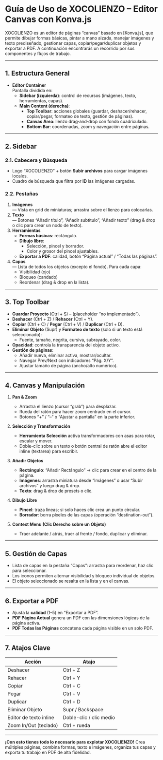 # Guía de Uso de XOCOLIENZO – Editor Canvas con Konva.js

XOCOLIENZO es un editor de páginas “canvas” basado en [Konva.js], que permite dibujar formas básicas, pintar a mano alzada, manejar imágenes y texto prediseñado, gestionar capas, copiar/pegar/duplicar objetos y exportar a PDF. A continuación encontrarás un recorrido por sus componentes y flujos de trabajo.

---

## 1. Estructura General

- **Editor Container**  
  Pantalla dividida en:
  - **Sidebar (izquierda)**: control de recursos (imágenes, texto, herramientas, capas).  
  - **Main Content (derecha)**:  
    - **Top Toolbar**: acciones globales (guardar, deshacer/rehacer, copiar/pegar, formateo de texto, gestión de páginas).  
    - **Canvas Area**: lienzo drag‐and‐drop con fondo cuadriculado.  
    - **Bottom Bar**: coordenadas, zoom y navegación entre páginas.

---

## 2. Sidebar

### 2.1. Cabecera y Búsqueda
- Logo “XOCOLIENZO” + botón **Subir archivos** para cargar imágenes locales.
- Cuadro de búsqueda que filtra por **ID** las imágenes cargadas.

### 2.2. Pestañas
1. **Imágenes**  
   — Vista en grid de miniaturas; arrastra sobre el lienzo para colocarlas.
2. **Texto**  
   — Botones “Añadir título”, “Añadir subtítulo”, “Añadir texto” (drag & drop o clic para crear un nodo de texto).
3. **Herramientas**  
   - **Formas básicas**: rectángulo.  
   - **Dibujo libre**:  
     - Selección, pincel y borrador.  
     - Color y grosor del pincel ajustables.  
   - **Exportar a PDF**: calidad, botón “Página actual” / “Todas las páginas”.
4. **Capas**  
   — Lista de todos los objetos (excepto el fondo). Para cada capa:  
   - Visibilidad (ojo)  
   - Bloqueo (candado)  
   - Reordenar (drag & drop en la lista).

---

## 3. Top Toolbar

- **Guardar Proyecto** (Ctrl + S) – (placeholder “no implementado”).  
- **Deshacer** (Ctrl + Z) / **Rehacer** (Ctrl + Y).  
- **Copiar** (Ctrl + C) / **Pegar** (Ctrl + V) / **Duplicar** (Ctrl + D).  
- **Eliminar Objeto** (Supr) y **Formateo de texto** (solo si un texto está seleccionado):  
  - Fuente, tamaño, negrita, cursiva, subrayado, color.  
- **Opacidad**: controla la transparencia del objeto activo.  
- **Gestión de páginas**:  
  - Añadir nueva, eliminar activa, mostrar/ocultar.  
  - Navegar Prev/Next con indicadores “Pág. X/Y”.  
  - Ajustar tamaño de página (ancho/alto numérico).

---

## 4. Canvas y Manipulación

1. **Pan & Zoom**  
   - Arrastra el lienzo (cursor “grab”) para desplazar.  
   - Rueda del ratón para hacer zoom centrado en el cursor.  
   - Botones “+” / “–” o “Ajustar a pantalla” en la parte inferior.

2. **Selección y Transformación**  
   - **Herramienta Selección** activa transformadores con asas para rotar, escalar y mover.  
   - Doble-clic sobre un texto o botón central de ratón abre el editor inline (textarea) para escribir.

3. **Añadir Objetos**  
   - **Rectángulo**: “Añadir Rectángulo” → clic para crear en el centro de la página.  
   - **Imágenes**: arrastra miniatura desde “Imágenes” o usar “Subir archivos” y luego drag & drop.  
   - **Texto**: drag & drop de presets o clic.

4. **Dibujo Libre**  
   - **Pincel**: traza líneas; si solo haces clic crea un punto circular.  
   - **Borrador**: borra píxeles de las capas (operación “destination-out”).

5. **Context Menu (Clic Derecho sobre un Objeto)**  
   - Traer adelante / atrás, traer al frente / fondo, duplicar y eliminar.

---

## 5. Gestión de Capas

- Lista de capas en la pestaña “Capas”: arrastra para reordenar, haz clic para seleccionar.  
- Los iconos permiten alternar visibilidad y bloqueo individual de objetos.  
- El objeto seleccionado se resalta en la lista y en el canvas.

---

## 6. Exportar a PDF

- Ajusta la **calidad** (1–5) en “Exportar a PDF”.  
- **PDF Página Actual** genera un PDF con las dimensiones lógicas de la página activa.  
- **PDF Todas las Páginas** concatena cada página visible en un solo PDF.

---

## 7. Atajos Clave

| Acción                      | Atajo                |
| --------------------------- | -------------------- |
| Deshacer                    | Ctrl + Z             |
| Rehacer                     | Ctrl + Y             |
| Copiar                      | Ctrl + C             |
| Pegar                       | Ctrl + V             |
| Duplicar                    | Ctrl + D             |
| Eliminar Objeto             | Supr / Backspace     |
| Editor de texto inline      | Doble-clic / clic medio |
| Zoom In/Out (teclado)       | Ctrl + rueda         |

---

**¡Con esto tienes todo lo necesario para explotar XOCOLIENZO!** Crea múltiples páginas, combina formas, texto e imágenes, organiza tus capas y exporta tu trabajo en PDF de alta fidelidad.
